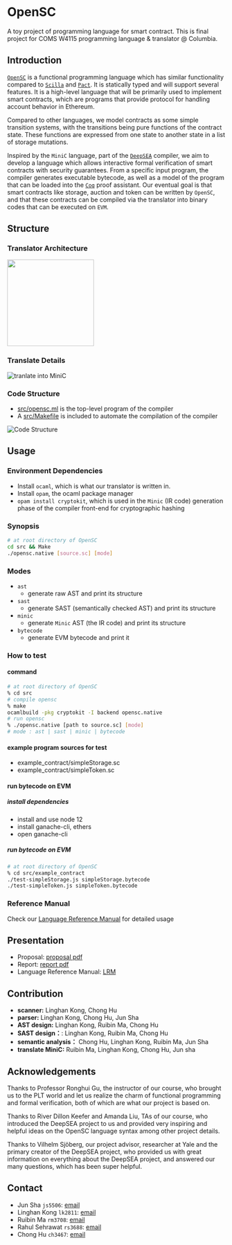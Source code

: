 # OpenSC
A toy project of programming language for smart contract. 
This is final project for COMS W4115 programming language & translator @ Columbia.

## Introduction

[`OpenSC`](https://github.com/JackSnowWolf/OpenSC) 
is a functional programming language which has similar functionality 
compared to [`Scilla`](https://scilla.readthedocs.io/en/latest/) 
and [`Pact`](https://github.com/kadena-io/pact). 
It is statically typed and will support several features. 
It is a high-level language that will be primarily used to implement smart contracts,
 which are programs that provide protocol for handling account behavior in Ethereum.

Compared to other languages, we model contracts as some simple transition systems, 
with the transitions being pure functions of the contract state. These functions 
are expressed from one state to another state in a list of storage mutations.

Inspired by the `MiniC` language, part of the 
[`DeepSEA`](https://certik.io/blog/technology/an-introduction-to-deepsea) compiler, 
we aim to develop a language which allows interactive formal verification of 
smart contracts with security guarantees. From a specific input program, the 
compiler generates executable bytecode, as well as a model of the program that 
can be loaded into the [`Coq`](https://coq.inria.fr/)
proof assistant. Our eventual goal is that smart contracts like storage, 
auction and token can be written by `OpenSC`, and that these contracts 
can be compiled via the translator into binary codes that can be executed on `EVM`.

## Structure

### Translator Architecture

<img src="pic/architecture.png" width="200" >

### Translate Details
![tranlate into MiniC](pic/tranlate_into_MiniC.png)

### Code Structure


- [src/opensc.ml](src/opensc.ml) is the top-level program of the compiler
- A [src/Makefile](src/Makefile) is included to automate the compilation of the compiler


![Code Structure](pic/code_structure.png)

## Usage

### Environment Dependencies

- Install `ocaml`, which is what our translator is written in.
- Install `opam`, the ocaml package manager
- `opam install cryptokit`,  which is used in the `Minic` (IR code) generation phase of the compiler front-end for cryptographic hashing


### Synopsis

```bash
# at root directory of OpenSC
cd src && Make
./opensc.native [source.sc] [mode]
```

### Modes

- `ast`
    - generate raw AST and print its structure
- `sast`
    - generate SAST (semantically checked AST) and print its structure
- `minic`
    - generate `Minic` AST (the IR code) and print its structure
- `bytecode`
    - generate EVM bytecode and print it

### How to test
#### command
```bash
# at root directory of OpenSC
% cd src
# compile opensc
% make
ocamlbuild -pkg cryptokit -I backend opensc.native
# run opensc
% ./opensc.native [path to source.sc] [mode] 
# mode : ast | sast | minic | bytecode
```
#### example program sources for test
* example_contract/simpleStorage.sc
* example_contract/simpleToken.sc

#### run bytecode on EVM
##### install dependencies
* install and use node 12
* install ganache-cli, ethers
* open ganache-cli
##### run bytecode on EVM
```bash
# at root directory of OpenSC
% cd src/example_contract
./test-simpleStorage.js simpleStorage.bytecode
./test-simpleToken.js simpleToken.bytecode
```


### Reference Manual

Check our [Language Reference Manual](doc/OpenSC_Reference_Manual.pdf) for
 detailed usage





## Presentation

* Proposal: [proposal pdf](doc/PLT_Project_Proposal.pdf)
* Report: [report pdf](doc/PLT_Project_Report_OpenSC_A_Smart_Contract_Language.pdf)
* Language Reference Manual: [LRM](doc/OpenSC_Reference_Manual.pdf)


## Contribution

* __scanner:__ Linghan Kong, Chong Hu
* __parser:__ Linghan Kong, Chong Hu, Jun Sha
* __AST design:__ Linghan Kong, Ruibin Ma, Chong Hu
* __SAST design：__:  Linghan Kong, Ruibin Ma, Chong Hu
* __semantic analysis：__ Chong Hu, Linghan Kong, Ruibin Ma, Jun Sha
* __translate MiniC:__ Ruibin Ma, Linghan Kong, Chong Hu, Jun sha


## Acknowledgements

Thanks to Professor Ronghui Gu, the instructor of our course, who brought us to the PLT world and let us realize the charm of functional programming and formal verification, both of which are what our project is based on. 

Thanks to River Dillon Keefer and Amanda Liu, TAs of our course, who introduced the DeepSEA project to us and provided very inspiring and helpful ideas on the OpenSC language syntax among other project details. 

Thanks to Vilhelm Sjöberg, our project advisor, researcher at Yale and the primary creator of the DeepSEA project, who provided us with great information on everything about the DeepSEA project, and answered our many questions, which has been super helpful. 

## Contact

- Jun Sha `js5506`: [email](mailto:js5506@columbia.edu.com)
- Linghan Kong `lk2811`: [email](mailto:lk2811@columbia.edu)
- Ruibin Ma `rm3708`: [email](mailto:rm3708@columbia.edu)
- Rahul Sehrawat `rs3688`: [email](mailto:rs3688@columbia.edu)
- Chong Hu `ch3467`: [email](mailto:ch3467@columbia.edu)
